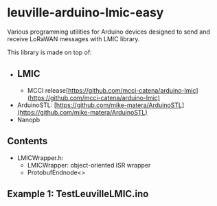 # leuville-arduino-lmic-easy
Various programming utilities for Arduino devices designed to send and receive LoRaWAN messages with LMIC library.

This library is made on top of:

 - LMIC
	 - 
	 - MCCI release[https://github.com/mcci-catena/arduino-lmic](https://github.com/mcci-catena/arduino-lmic)
 - ArduinoSTL: [https://github.com/mike-matera/ArduinoSTL](https://github.com/mike-matera/ArduinoSTL)
 - Nanopb

## Contents

 - LMICWrapper.h:
	 - LMICWrapper: object-oriented ISR wrapper
	 - ProtobufEndnode<>
 
## Example 1: TestLeuvilleLMIC.ino
 
<!--stackedit_data:
eyJoaXN0b3J5IjpbLTk0NDI5MzI0Ml19
-->